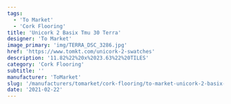 ```yaml
---
tags:
  - 'To Market'
  - 'Cork Flooring'
title: 'Unicork 2 Basix Tmu 30 Terra'
designer: 'To Market'
image_primary: 'img/TERRA_DSC_3286.jpg'
href: 'https://www.tomkt.com/unicork-2-swatches'
description: '11.82%22%20x%2023.63%22%20TILES'
category: 'Cork Flooring'
subtitle: ''
manufacturer: 'ToMarket'
slug: '/manufacturers/tomarket/cork-flooring/to-market-unicork-2-basix-tmu-30-terra'
date: '2021-02-22'
---
```

